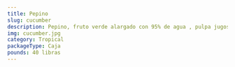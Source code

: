 ```yaml
---
title: Pepino
slug: cucumber
description: Pepino, fruto verde alargado con 95% de agua , pulpa jugosa y sabor neutro. Versátil en ensaladas, zumos, encurtidos o snacks crujientes. Aporta vitamina K, potasio y antioxidantes. Textura refrescante que enriquece platos tradicionales e innovadores en mercados globales.
img: cucumber.jpg
category: Tropical
packageType: Caja
pounds: 40 libras
---
```

